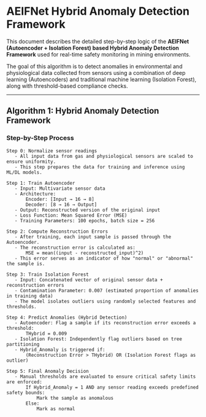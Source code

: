 # AEIFNet Hybrid Anomaly Detection Framework

This document describes the detailed step-by-step logic of the **AEIFNet (Autoencoder + Isolation Forest) based Hybrid Anomaly Detection Framework** used for real-time safety monitoring in mining environments.

The goal of this algorithm is to detect anomalies in environmental and physiological data collected from sensors using a combination of deep learning (Autoencoders) and traditional machine learning (Isolation Forest), along with threshold-based compliance checks.

---

## Algorithm 1: Hybrid Anomaly Detection Framework

### Step-by-Step Process

```text
Step 0: Normalize sensor readings
   - All input data from gas and physiological sensors are scaled to ensure uniformity.
   - This step prepares the data for training and inference using ML/DL models.

Step 1: Train Autoencoder
   - Input: Multivariate sensor data
   - Architecture:
       Encoder: [Input → 16 → 8]
       Decoder: [8 → 16 → Output]
   - Output: Reconstructed version of the original input
   - Loss Function: Mean Squared Error (MSE)
   - Training Parameters: 100 epochs, batch size = 256

Step 2: Compute Reconstruction Errors
   - After training, each input sample is passed through the Autoencoder.
   - The reconstruction error is calculated as:
       MSE = mean((input - reconstructed_input)^2)
   - This error serves as an indicator of how "normal" or "abnormal" the sample is.

Step 3: Train Isolation Forest
   - Input: Concatenated vector of original sensor data + reconstruction errors
   - Contamination Parameter: 0.007 (estimated proportion of anomalies in training data)
   - The model isolates outliers using randomly selected features and thresholds.

Step 4: Predict Anomalies (Hybrid Detection)
   - Autoencoder: Flag a sample if its reconstruction error exceeds a threshold:
       THybrid = 0.009
   - Isolation Forest: Independently flag outliers based on tree partitioning
   - Hybrid_Anomaly is triggered if:
       (Reconstruction Error > THybrid) OR (Isolation Forest flags as outlier)

Step 5: Final Anomaly Decision
   - Manual thresholds are evaluated to ensure critical safety limits are enforced:
       If Hybrid_Anomaly = 1 AND any sensor reading exceeds predefined safety bounds:
           Mark the sample as anomalous
       Else:
           Mark as normal
